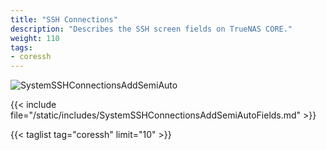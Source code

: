 ```yaml
---
title: "SSH Connections"
description: "Describes the SSH screen fields on TrueNAS CORE."
weight: 110
tags:
- coressh
---
```


![SystemSSHConnectionsAddSemiAuto](/images/CORE/12.0/SystemSSHConnectionsAddSemiAuto.png "Semi-Auto Connection")

{{< include file="/static/includes/SystemSSHConnectionsAddSemiAutoFields.md" >}}

{{< taglist tag="coressh" limit="10" >}}
